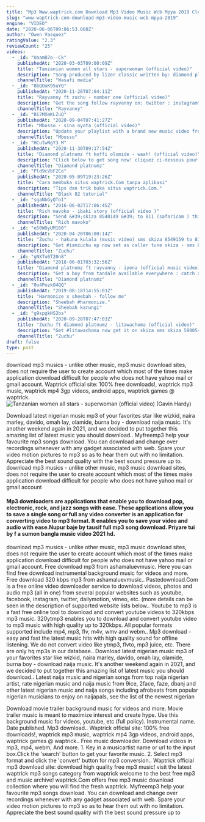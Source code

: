 ```yaml
---
title: "Mp3 Www.waptrick.com Download Mp3 Video Music Wcb Mpya 2019 Clean"
slug: "www-waptrick-com-download-mp3-video-music-wcb-mpya-2019"
engine: "VIDEO"
date: "2020-06-06T09:06:53.860Z"
author: "Owen Vasquez"
ratingValue: "2.3"
reviewCount: "25"
videos:
  - _id: "UaamB7o--Ck"
    publishedAt: "2020-03-03T09:00:09Z"
    title: "Tanzanian women all stars - superwoman (official video)"
    description: "Song produced by lizer classic written by: diamond platnumz &amp; zuchu directed by: director kenny under zoom extra contacts zoom extra : +255 718 546"
    channelTitle: "Wasafi media"
  - _id: "8bQOuK95uYQ"
    publishedAt: "2020-11-26T07:04:11Z"
    title: "Rayvanny ft zuchu - number one (official video)"
    description: "Get the song follow rayvanny on: twitter : instagram"
    channelTitle: "Rayvanny"
  - _id: "Bi2MXmKLZuQ"
    publishedAt: "2020-09-04T07:41:27Z"
    title: "Mbosso - sina nyota (official video)"
    description: "Update your playlist with a brand new music video from mbosso get the song now video shot by director kenny under"
    channelTitle: "Mbosso"
  - _id: "HCuTwNgY3_M"
    publishedAt: "2020-11-30T09:17:54Z"
    title: "Diamond platnumz ft koffi olomide - waah! (official video)"
    description: "Click below to get song now! cliquez ci-dessous pour obtenir la chanson maintenant! diamond platnumz teams up"
    channelTitle: "Diamond platnumz"
  - _id: "Pld9cVbF2Co"
    publishedAt: "2020-05-09T19:23:26Z"
    title: "Cara membuka situs waptrick.Com tanpa aplikasi"
    description: "Tips dan trik buka situs waptrick.Com."
    channelTitle: "Black 82 tutorial"
  - _id: "sgaNbGyQToI"
    publishedAt: "2016-06-02T17:06:45Z"
    title: "Rich mavoko - ibaki story (official video )"
    description: "Send &#39;skiza 8540149 &#39; to 811 (safaricom ) this songibaki storyhas been produced by tuddy tomas &amp; lizer classic (wasafi records) from tanzania"
    channelTitle: "Rich mavoko"
  - _id: "e50WOyUM160"
    publishedAt: "2020-04-20T06:00:14Z"
    title: "Zuchu - hakuna kulala (music video) sms skiza 8549159 to 811"
    description: "Get #iamzuchu ep now set as caller tune skiza - sms 8549159 to 811 tigo tz - sms rc kwenda 15050 song produced"
    channelTitle: "Zuchu"
  - _id: "gNXTu6T20n8"
    publishedAt: "2018-06-01T03:32:56Z"
    title: "Diamond platnumz ft rayvanny - iyena (official music video)"
    description: "Get a boy from tandale available everywhere : catch along with diamond platnumz on:"
    channelTitle: "Diamond platnumz"
  - _id: "0o4PozkO4QQ"
    publishedAt: "2019-08-18T14:55:03Z"
    title: "Harmonize x sheebah - follow me"
    description: "Sheebah #harmonize."
    channelTitle: "Sheebah karungi"
  - _id: "g9spgkHS2bs"
    publishedAt: "2020-09-28T07:47:03Z"
    title: "Zuchu ft diamond platnumz - litawachoma (official video)"
    description: "Get #litawachoma now get it on skiza sms skiza 5800549 to 811 video shot by director kenny under zoom extra"
    channelTitle: "Zuchu"
draft: false
type: post
---
```


download mp3 musics - unlike other music, mp3 music download sites, does not require the user to create account which most of the times make application download difficult for people who does not have yahoo mail or gmail account. Waptrick official site: 100% free downloads!, waptrick mp3 music, waptrick mp4 3gp videos, android apps, waptrick games @ waptrick.
![Tanzanian women all stars - superwoman (official video) (Gavin Hardy)](https://i.ytimg.com/vi/UaamB7o--Ck/hqdefault.jpg "Tanzanian women all stars - superwoman (official video) (Zachary Simpson)")

Download latest nigerian music mp3 of your favorites star like wizkid, naira marley, davido, omah lay, olamide, burna boy - download naija music. It&#39;s another weekend again in 2021, and we decided to put together this amazing list of latest music you should download.. Myfreemp3 help your favourite mp3 songs download. You can download and change over recordings whenever with any gadget associated with web. Spare your video motion pictures to mp3 so as to hear them out with no limitation. Appreciate the best sound quality with the best sound pressure up to. download mp3 musics - unlike other music, mp3 music download sites, does not require the user to create account which most of the times make application download difficult for people who does not have yahoo mail or gmail account
<!--inArticleAds-->

<!--galleryOne-->

#### Mp3 downloaders are applications that enable you to download pop, electronic, rock, and jazz songs with ease. These applications allow you to save a single song or full any video converter is an application for converting video to mp3 format. It enables you to save your video and audio with ease.Nupur baje by tausif full mp3 song download. Priyare tui by f a sumon bangla music video 2021 hd.
<!--inArticleAds-->

<!--galleryTwo-->

download mp3 musics - unlike other music, mp3 music download sites, does not require the user to create account which most of the times make application download difficult for people who does not have yahoo mail or gmail account. Free download mp3 from ashamaluevmusic. Here you can find free download instrumental background music for videos and more. Free download 320 kbps mp3 from ashamaluevmusic.. Pastedownload.Com is a free online video downloader service to download videos, photos and audio mp3 (all in one) from several popular websites such as youtube, facebook, instagram, twitter, dailymotion, vimeo, etc. (more details can be seen in the description of supported website lists below.. Youtube to mp3 is a fast free online tool to download and convert youtube videos to 320kbps mp3 music. 320ytmp3 enables you to download and convert youtube video to mp3 music with high quality up to 320kbps. All popular formats supported include mp4, mp3, flv, m4v, wmv and webm.. Mp3 download - easy and fast the latest music hits with high quality sound for offline listening. We do not convert video like ytmp3, flvto, mp3 juice, etc. There are only hq mp3s in our database.. Download latest nigerian music mp3 of your favorites star like wizkid, naira marley, davido, omah lay, olamide, burna boy - download naija music. It&#39;s another weekend again in 2021, and we decided to put together this amazing list of latest music you should download.. Latest naija music and nigerian songs from top naija nigerian artist, rate nigerian music and naija music from 9ice, 2face, faze, dbanj and other latest nigerian music and naija songs including afrobeats from popular nigerian musicians to enjoy on naijapals, see the list of the newest nigerian
<!--galleryThree-->

Download movie trailer background music for videos and more. Movie trailer music is meant to maximize interest and create hype. Use this background music for videos, youtube, etc (full policy). Instrumental name. Date published. Mp3 download.. Waptrick official site: 100% free downloads!, waptrick mp3 music, waptrick mp4 3gp videos, android apps, waptrick games @ waptrick.. Free music downloader. Download videos in mp3, mp4, webm,  And more. 1. Key in a musicartist name or url to the input box.Click the &#39;search&#39; button to get your favorite music. 2. Select mp3 format and click the &#39;convert&#39; button for mp3 conversion.. Waptrick official mp3 download site: download high quality free mp3 music! visit the latest waptrick mp3 songs category from waptrick welcome to the best free mp3 and music archive! waptrick.Com offers free mp3 music download collection where you will find the fresh waptrick. Myfreemp3 help your favourite mp3 songs download. You can download and change over recordings whenever with any gadget associated with web. Spare your video motion pictures to mp3 so as to hear them out with no limitation. Appreciate the best sound quality with the best sound pressure up to